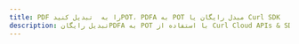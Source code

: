 ---title: PDF را به  تبدیل کنیدPOT، PDFA به POT مبدل رایگان یا Curl SDKdescription: تبدیل رایگانPDFA به POT با استفاده از Curl Cloud APIs & SDK همچنین اسناد PDF را در Cloud ایجاد، ویرایش و رندر کنید.---